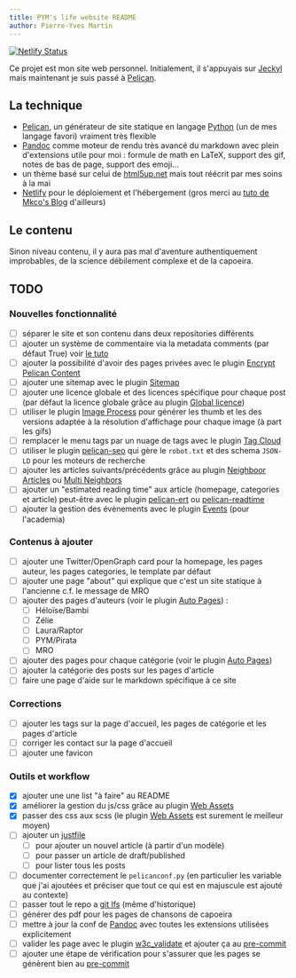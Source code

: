 ```yaml
---
title: PYM's life website README
author: Pierre-Yves Martin
---
```


[![Netlify Status](https://api.netlify.com/api/v1/badges/3c947407-d8d9-4840-b216-78a24967fcbc/deploy-status)](https://app.netlify.com/sites/a-pym-s-life/deploys)

Ce projet est mon site web personnel. Initialement, il s'appuyais sur [Jeckyl](https://jekyllrb.com) mais maintenant je suis passé à [Pelican](https://getpelican.com).

## La technique

- [Pelican](https://getpelican.com), un générateur de site statique en langage [Python](https://www.python.org) (un de mes langage favori) vraiment très flexible
- [Pandoc](https://pandoc.org/MANUAL.html) comme moteur de rendu très avancé du markdown avec plein d'extensions utile pour moi : formule de math en LaTeX, support des gif, notes de bas de page, support des emoji…
- un thème basé sur celui de [html5up.net](html5up.net) mais tout réécrit par mes soins à la mai
- [Netlify](https://netlify.com) pour le déploiement et l'hébergement (gros merci au [tuto de Mkco's Blog](https://mcko.me/en/how-to-deploy-pelican-to-netlify.html) d'ailleurs)

## Le contenu

Sinon niveau contenu, il y aura pas mal d'aventure authentiquement improbables, de la science débilement complexe et de la capoeira.

## TODO

### Nouvelles fonctionnalité

- [ ] séparer le site et son contenu dans deux repositories différents
- [ ] ajouter un système de commentaire via la metadata comments (par défaut True) voir [le tuto](https://snipcart.com/blog/pelican-blog-tutorial-search-comments)
- [ ] ajouter la possibilité d'avoir des pages privées avec le plugin [Encrypt Pelican Content](https://github.com/mindcruzer/pelican-encrypt-content)
- [ ] ajouter une sitemap avec le plugin [Sitemap](https://github.com/pelican-plugins/sitemap)
- [ ] ajouter une licence globale et des licences spécifique pour chaque post (par défaut la licence globale grâce au plugin [Global licence](https://github.com/getpelican/pelican-plugins/tree/master/global_license))
- [ ] utiliser le plugin [Image Process](https://github.com/pelican-plugins/image-process) pour générer les thumb et les des versions adaptée à la résolution d'affichage pour chaque image (à part les gifs)
- [ ] remplacer le menu tags par un nuage de tags avec le plugin [Tag Cloud](https://github.com/pelican-plugins/tag-cloud)
- [ ] utiliser le plugin [pelican-seo](https://github.com/MaevaBrunelles/pelican-seo) qui gère le `robot.txt` et des schema `JSON-LD` pour les moteurs de recherche
- [ ] ajouter les articles suivants/précédents grâce au plugin [Neighboor Articles](https://github.com/pelican-plugins/neighbors) ou [Multi Neighbors](https://github.com/davidlesieur/multi_neighbors)
- [ ] ajouter un "estimated reading time" aux article (homepage, categories et article) peut-être avec le plugin [pelican-ert](https://github.com/nogaems/pelican-ert) ou [pelican-readtime](https://github.com/getpelican/pelican-plugins/tree/master/readtime)
- [ ] ajouter la gestion des évènements avec le plugin [Events](https://github.com/getpelican/pelican-plugins/tree/master/events) (pour l'academia)

### Contenus à ajouter

- [ ] ajouter une Twitter/OpenGraph card pour la homepage, les pages auteur, les pages categories, le template par défaut
- [ ] ajouter une page "about" qui explique que c'est un site statique à l'ancienne c.f. le message de MRO
- [ ] ajouter des pages d'auteurs (voir le plugin [Auto Pages](https://github.com/getpelican/pelican-plugins/tree/master/autopages)) :
  - [ ] Héloïse/Bambi
  - [ ] Zélie
  - [ ] Laura/Raptor
  - [ ] PYM/Pirata
  - [ ] MRO
- [ ] ajouter des pages pour chaque catégorie (voir le plugin [Auto Pages](https://github.com/getpelican/pelican-plugins/tree/master/autopages))
- [ ] ajouter la catégorie des posts sur les pages d'article
- [ ] faire une page d'aide sur le markdown spécifique à ce site

### Corrections

- [ ] ajouter les tags sur la page d'accueil, les pages de catégorie et les pages d'article
- [ ] corriger les contact sur la page d'accueil
- [ ] ajouter une favicon

### Outils et workflow

- [x] ajouter une une list "à faire" au README
- [x] améliorer la gestion du js/css grâce au plugin [Web Assets](https://github.com/pelican-plugins/webassets)
- [x] passer des css aux scss (le plugin [Web Assets](https://github.com/pelican-plugins/webassets) est surement le meilleur moyen)
- [ ] ajouter un [justfile](https://github.com/casey/just)
  - [ ] pour ajouter un nouvel article (à partir d'un modèle)
  - [ ] pour passer un article de draft/published
  - [ ] pour lister tous les posts
- [ ] documenter correctement le `pelicanconf.py` (en particulier les variable que j'ai ajoutées et préciser que tout ce qui est en majuscule est ajouté au contexte)
- [ ] passer tout le repo a [git lfs](https://git-lfs.github.com) (même d'historique)
- [ ] générer des pdf pour les pages de chansons de capoeira
- [ ] mettre à jour la conf de [Pandoc](https://pandoc.org/MANUAL.html) avec toutes les extensions utilisées explicitement
- [ ] valider les page avec le plugin [w3c_validate](https://github.com/getpelican/pelican-plugins/tree/master/w3c_validate) et ajouter ça au [pre-commit](https://pre-commit.com)
- [ ] ajouter une étape de vérification pour s'assurer que les pages se génèrent bien au [pre-commit](https://pre-commit.com)
